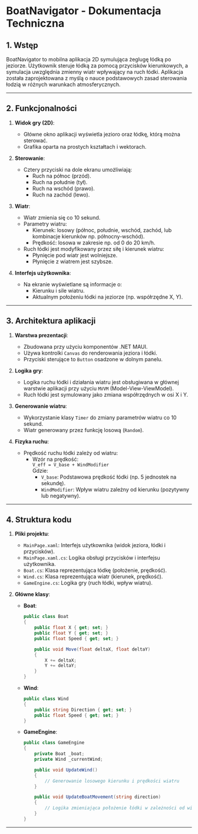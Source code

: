 # BoatNavigator - Dokumentacja Techniczna

## 1. Wstęp
BoatNavigator to mobilna aplikacja 2D symulująca żeglugę łódką po jeziorze. Użytkownik steruje łódką za pomocą przycisków kierunkowych, a symulacja uwzględnia zmienny wiatr wpływający na ruch łódki. Aplikacja została zaprojektowana z myślą o nauce podstawowych zasad sterowania łodzią w różnych warunkach atmosferycznych.

---

## 2. Funkcjonalności
1. **Widok gry (2D)**:
   - Główne okno aplikacji wyświetla jezioro oraz łódkę, którą można sterować.
   - Grafika oparta na prostych kształtach i wektorach.

2. **Sterowanie**:
   - Cztery przyciski na dole ekranu umożliwiają:
     - Ruch na północ (przód).
     - Ruch na południe (tył).
     - Ruch na wschód (prawo).
     - Ruch na zachód (lewo).

3. **Wiatr**:
   - Wiatr zmienia się co 10 sekund.
   - Parametry wiatru:
     - Kierunek: losowy (północ, południe, wschód, zachód, lub kombinacje kierunków np. północny-wschód).
     - Prędkość: losowa w zakresie np. od 0 do 20 km/h.
   - Ruch łódki jest modyfikowany przez siłę i kierunek wiatru:
     - Płynięcie pod wiatr jest wolniejsze.
     - Płynięcie z wiatrem jest szybsze.

4. **Interfejs użytkownika**:
   - Na ekranie wyświetlane są informacje o:
     - Kierunku i sile wiatru.
     - Aktualnym położeniu łódki na jeziorze (np. współrzędne X, Y).

---

## 3. Architektura aplikacji
1. **Warstwa prezentacji**:
   - Zbudowana przy użyciu komponentów .NET MAUI.
   - Używa kontrolki `Canvas` do renderowania jeziora i łódki.
   - Przyciski sterujące to `Button` osadzone w dolnym panelu.

2. **Logika gry**:
   - Logika ruchu łódki i działania wiatru jest obsługiwana w głównej warstwie aplikacji przy użyciu `MVVM` (Model-View-ViewModel).
   - Ruch łódki jest symulowany jako zmiana współrzędnych w osi X i Y.

3. **Generowanie wiatru**:
   - Wykorzystanie klasy `Timer` do zmiany parametrów wiatru co 10 sekund.
   - Wiatr generowany przez funkcję losową (`Random`).

4. **Fizyka ruchu**:
   - Prędkość ruchu łódki zależy od wiatru:
     - Wzór na prędkość:  
       `V_eff = V_base + WindModifier`  
       Gdzie:
       - `V_base`: Podstawowa prędkość łódki (np. 5 jednostek na sekundę).
       - `WindModifier`: Wpływ wiatru zależny od kierunku (pozytywny lub negatywny).

---

## 4. Struktura kodu
1. **Pliki projektu**:
   - `MainPage.xaml`: Interfejs użytkownika (widok jeziora, łódki i przycisków).
   - `MainPage.xaml.cs`: Logika obsługi przycisków i interfejsu użytkownika.
   - `Boat.cs`: Klasa reprezentująca łódkę (położenie, prędkość).
   - `Wind.cs`: Klasa reprezentująca wiatr (kierunek, prędkość).
   - `GameEngine.cs`: Logika gry (ruch łódki, wpływ wiatru).

2. **Główne klasy**:
   - **Boat**:
     ```csharp
     public class Boat
     {
         public float X { get; set; }
         public float Y { get; set; }
         public float Speed { get; set; }

         public void Move(float deltaX, float deltaY)
         {
             X += deltaX;
             Y += deltaY;
         }
     }
     ```
   - **Wind**:
     ```csharp
     public class Wind
     {
         public string Direction { get; set; }
         public float Speed { get; set; }
     }
     ```
   - **GameEngine**:
     ```csharp
     public class GameEngine
     {
         private Boat _boat;
         private Wind _currentWind;

         public void UpdateWind()
         {
             // Generowanie losowego kierunku i prędkości wiatru
         }

         public void UpdateBoatMovement(string direction)
         {
             // Logika zmieniająca położenie łódki w zależności od wiatru i kierunku
         }
     }
     ```

---



